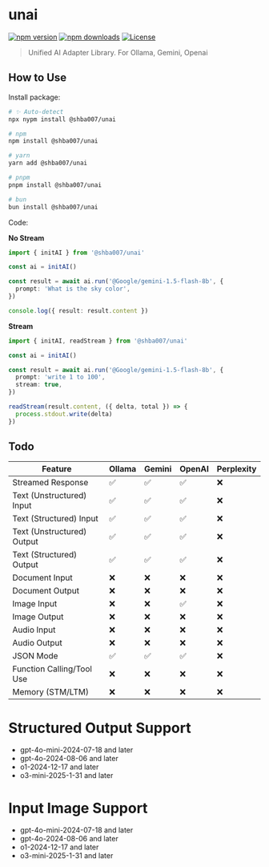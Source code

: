 # unai

<!-- automd:badges color=blue -->

[![npm version](https://img.shields.io/npm/v/@shba007/unai?color=blue)](https://npmjs.com/package/@shba007/unai)
[![npm downloads](https://img.shields.io/npm/dm/@shba007/unai?color=blue)](https://npmjs.com/package/@shba007/unai)
[![License](https://img.shields.io/npm/l/@shba007/unai?color=blue)](https://github.com/shba007/unai?tab=MIT-1-ov-file)

<!-- /automd -->

> Unified AI Adapter Library. For Ollama, Gemini, Openai

## How to Use

Install package:

<!-- automd:pm-install -->

```sh
# ✨ Auto-detect
npx nypm install @shba007/unai

# npm
npm install @shba007/unai

# yarn
yarn add @shba007/unai

# pnpm
pnpm install @shba007/unai

# bun
bun install @shba007/unai
```

<!-- /automd -->

Code:

<!-- automd:jsimport cjs cdn name="pkg" -->

**No Stream**

```ts
import { initAI } from '@shba007/unai'

const ai = initAI()

const result = await ai.run('@Google/gemini-1.5-flash-8b', {
  prompt: 'What is the sky color',
})

console.log({ result: result.content })
```

**Stream**

```ts
import { initAI, readStream } from '@shba007/unai'

const ai = initAI()

const result = await ai.run('@Google/gemini-1.5-flash-8b', {
  prompt: 'write 1 to 100',
  stream: true,
})

readStream(result.content, ({ delta, total }) => {
  process.stdout.write(delta)
})
```

## Todo

| **Feature**                | **Ollama** | **Gemini** | **OpenAI** | **Perplexity** |
| -------------------------- | ---------- | ---------- | ---------- | -------------- |
| Streamed Response          | ✅         | ✅         | ✅         | ❌             |
| Text (Unstructured) Input  | ✅         | ✅         | ✅         | ❌             |
| Text (Structured) Input    | ✅         | ✅         | ✅         | ❌             |
| Text (Unstructured) Output | ✅         | ✅         | ✅         | ❌             |
| Text (Structured) Output   | ✅         | ✅         | ✅         | ❌             |
| Document Input             | ❌         | ❌         | ❌         | ❌             |
| Document Output            | ❌         | ❌         | ❌         | ❌             |
| Image Input                | ❌         | ❌         | ✅         | ❌             |
| Image Output               | ❌         | ❌         | ❌         | ❌             |
| Audio Input                | ❌         | ❌         | ❌         | ❌             |
| Audio Output               | ❌         | ❌         | ❌         | ❌             |
| JSON Mode                  | ✅         | ✅         | ✅         | ❌             |
| Function Calling/Tool Use  | ❌         | ❌         | ❌         | ❌             |
| Memory (STM/LTM)           | ❌         | ❌         | ❌         | ❌             |

# Structured Output Support

- gpt-4o-mini-2024-07-18 and later
- gpt-4o-2024-08-06 and later
- o1-2024-12-17 and later
- o3-mini-2025-1-31 and later

# Input Image Support

- gpt-4o-mini-2024-07-18 and later
- gpt-4o-2024-08-06 and later
- o1-2024-12-17 and later
- o3-mini-2025-1-31 and later
